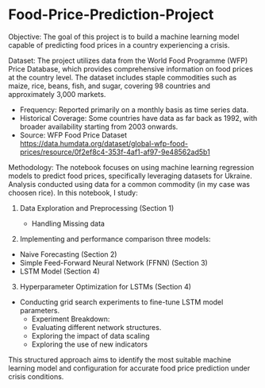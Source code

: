 # Food-Price-Prediction-Project
Objective: The goal of this project is to build a machine learning model capable of predicting food prices in a country experiencing a crisis.  

Dataset:
The project utilizes data from the World Food Programme (WFP) Price Database, which provides comprehensive information on food prices at the country level. The dataset includes staple commodities such as maize, rice, beans, fish, and sugar, covering 98 countries and approximately 3,000 markets.
- Frequency: Reported primarily on a monthly basis as time series data.
- Historical Coverage: Some countries have data as far back as 1992, with broader availability starting from 2003 onwards.
- Source: WFP Food Price Dataset  
https://data.humdata.org/dataset/global-wfp-food-prices/resource/0f2ef8c4-353f-4af1-af97-9e48562ad5b1

Methodology: 
The notebook focuses on using machine learning regression models to predict food prices, specifically leveraging datasets for Ukraine. Analysis conducted using data for a common commodity (in my case was choosen rice). 
In this notebook, I study: 
1. Data Exploration and Preprocessing (Section 1)
    - Handling Missing data 

2. Implementing and performance comparison three models:
- Naive Forecasting (Section 2)
- Simple Feed-Forward Neural Network (FFNN) (Section 3)
- LSTM Model (Section 4)

3. Hyperparameter Optimization for LSTMs (Section 4)
- Conducting grid search experiments to fine-tune LSTM model parameters.
    - Experiment Breakdown:
    -   Evaluating different network structures.
    -   Exploring the impact of data scaling 
    -   Exploring the use of new indicators 

This structured approach aims to identify the most suitable machine learning model and configuration for accurate food price prediction under crisis conditions.
